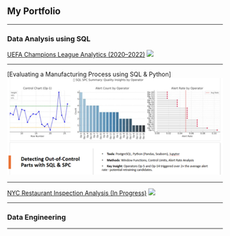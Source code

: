 ## My Portfolio

---

### Data Analysis using SQL 

[UEFA Champions League Analytics (2020–2022)](https://github.com/I-Mukhatov/uefa-soccer-insights-sql-python/blob/main/README.md)
<img src="images/dummy_thumbnail.png?raw=true"/>

---
[Evaluating a Manufacturing Process using SQL & Python]
<img src="images/sql_spc_summary.PNG?raw=true"/>

---
[NYC Restaurant Inspection Analysis (In Progress)](/sample_page_project_3)
<img src="images/dummy_thumbnail.jpg?raw=true"/>

---

### Data Engineering


---
